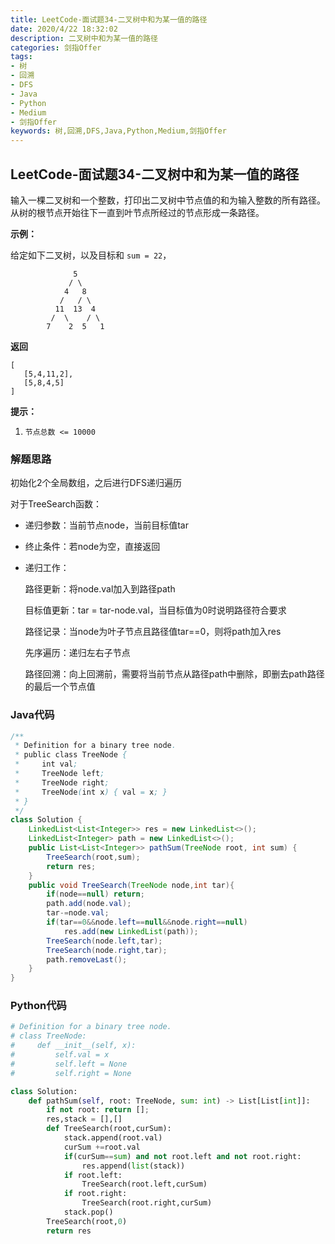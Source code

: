 ```yaml
---
title: LeetCode-面试题34-二叉树中和为某一值的路径
date: 2020/4/22 18:32:02
description: 二叉树中和为某一值的路径
categories: 剑指Offer
tags: 
- 树
- 回溯
- DFS
- Java
- Python
- Medium
- 剑指Offer
keywords: 树,回溯,DFS,Java,Python,Medium,剑指Offer
---
```


## LeetCode-面试题34-二叉树中和为某一值的路径 

输入一棵二叉树和一个整数，打印出二叉树中节点值的和为输入整数的所有路径。从树的根节点开始往下一直到叶节点所经过的节点形成一条路径。

 <!--more-->

**示例：**

给定如下二叉树，以及目标和 `sum = 22`，

```
              5
             / \
            4   8
           /   / \
          11  13  4
         /  \    / \
        7    2  5   1
```

**返回**

```
[
   [5,4,11,2],
   [5,8,4,5]
]
```

**提示：**

1. `节点总数 <= 10000`

### 解题思路

初始化2个全局数组，之后进行DFS递归遍历

对于TreeSearch函数：

- 递归参数：当前节点node，当前目标值tar

- 终止条件：若node为空，直接返回

- 递归工作：

  路径更新：将node.val加入到路径path

  目标值更新：tar = tar-node.val，当目标值为0时说明路径符合要求

  路径记录：当node为叶子节点且路径值tar==0，则将path加入res

  先序遍历：递归左右子节点

  路径回溯：向上回溯前，需要将当前节点从路径path中删除，即删去path路径的最后一个节点值

### Java代码

```java
/**
 * Definition for a binary tree node.
 * public class TreeNode {
 *     int val;
 *     TreeNode left;
 *     TreeNode right;
 *     TreeNode(int x) { val = x; }
 * }
 */
class Solution {
    LinkedList<List<Integer>> res = new LinkedList<>();
    LinkedList<Integer> path = new LinkedList<>();
    public List<List<Integer>> pathSum(TreeNode root, int sum) {
        TreeSearch(root,sum);
        return res;
    }
    public void TreeSearch(TreeNode node,int tar){
        if(node==null) return;
        path.add(node.val);
        tar-=node.val;
        if(tar==0&&node.left==null&&node.right==null)
            res.add(new LinkedList(path));
        TreeSearch(node.left,tar);
        TreeSearch(node.right,tar);
        path.removeLast();
    }
}
```

### Python代码

```python
# Definition for a binary tree node.
# class TreeNode:
#     def __init__(self, x):
#         self.val = x
#         self.left = None
#         self.right = None

class Solution:
    def pathSum(self, root: TreeNode, sum: int) -> List[List[int]]:
        if not root: return [];
        res,stack = [],[]
        def TreeSearch(root,curSum):
            stack.append(root.val)
            curSum +=root.val
            if(curSum==sum) and not root.left and not root.right:
                res.append(list(stack))
            if root.left:
                TreeSearch(root.left,curSum)
            if root.right:
                TreeSearch(root.right,curSum)
            stack.pop()
        TreeSearch(root,0)
        return res
```